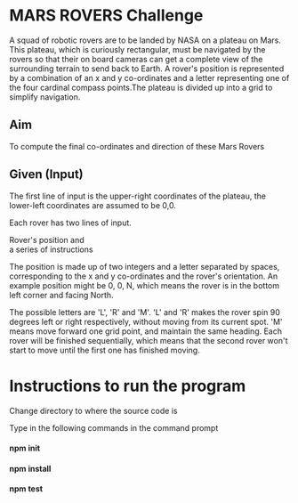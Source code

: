 # MARS ROVERS Challenge
A squad of robotic rovers are to be landed by NASA on a plateau on Mars. This plateau, which is curiously rectangular, must be navigated by the rovers so that their on board cameras can get a complete view of the surrounding terrain to send back to Earth. A rover's position is represented by a combination of an x and y co-ordinates and a letter representing one of the four cardinal compass points.The plateau is divided up into a grid to simplify navigation.

## Aim
To compute the final co-ordinates and direction of these Mars Rovers 

## Given (Input)
The first line of input is the upper-right coordinates of the plateau, the lower-left coordinates are assumed to be 0,0.

Each rover has two lines of input.

  Rover's position and  
  a series of instructions 
  
The position is made up of two integers and a letter separated by spaces, corresponding to the x and y co-ordinates and the rover's 
orientation.
An example position might be 0, 0, N, which means the rover is in the bottom left corner and facing North.

The possible letters are 'L', 'R' and 'M'. 'L' and 'R' makes the rover 
spin 90 degrees left or right respectively, without moving from its current spot.
'M' means move forward one grid point, and maintain the same heading.
Each rover will be finished sequentially, which means that the second rover won't start to move until the first one has finished 
moving.

# Instructions to run the program
Change directory to where the source code is

Type in the following commands in the command prompt 

#### npm init
#### npm install
#### npm test

